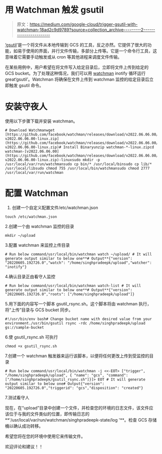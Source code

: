 # 用 Watchman 触发 gsutil

> 原文：<https://medium.com/google-cloud/trigger-gsutil-with-watchman-18ad2c9d9789?source=collection_archive---------2----------------------->

[‘gsutil](https://cloud.google.com/storage/docs/gsutil)’是一个将文件从本地传输到 GCS 的工具，反之亦然。它提供了很大的功能，如易于使用的界面，并行文件传输，多部分上传等。它是一个命令行工具，这意味着它需要手动触发或从 cron 等其他进程来调度文件传输。

在某些用例中，用户希望在将文件写入给定目录后，立即将文件上传到给定的 GCS bucket。为了处理这种情况，我们可以用 [watchman](https://github.com/facebook/watchman) inotify 循环运行 great‘gsutil’。Watchman 将确保在文件上传到 watchman 监控的给定目录后立即触发 gsutil 命令。

# **安装守夜人**

使用以下步骤下载并安装 watchman。

```
# Download Watchmanwget [https://github.com/facebook/watchman/releases/download/v2022.06.06.00/watchman-v2022.06.06.00-linux.zip](https://github.com/facebook/watchman/releases/download/v2022.06.06.00/watchman-v2022.06.06.00-linux.zip)# Install Binaryunzip watchman-*-linux.zipcd watchman-[v2022.06.06.00](https://github.com/facebook/watchman/releases/download/v2022.06.06.00/watchman-v2022.06.06.00-linux.zip)-linuxsudo mkdir -p /usr/local/var/run/watchmansudo cp bin/* /usr/local/binsudo cp lib/* /usr/local/libsudo chmod 755 /usr/local/bin/watchmansudo chmod 2777 /usr/local/var/run/watchman
```

# 配置 Watchman

1.  创建一个自定义配置文件/etc/watchman.json

```
touch /etc/watchman.json
```

2.创建一个由 watchman 监控的目录

```
mkdir ~/upload
```

3.配置 watchman 来监控上传目录

```
# Run below command/usr/local/bin/watchman watch ~/upload/ # It will generate output similar to below one**# Output**{"version": "20220605.192726.0","watch": "/home/singhpradeepk/upload","watcher": "inotify"}
```

4.确认目录正由看守人监控

```
# Run below command/usr/local/bin/watchman watch-list # It will generate output similar to below one**# Output**{"version": "20220605.192726.0","roots": ["/home/singhpradeepk/upload"]}
```

5.用下面的内容写一个脚本 gsutil_rsync.sh。这个脚本将由 watchman 执行，将“上传”目录与 GCS bucket 同步。

```
#!/usr/bin/env bash# Change bucket name with desired value from your environment./usr/bin/gsutil rsync -rdc /home/singhpradeepk/upload gs://sample-bucket
```

6.使 gsutil_rsync.sh 可执行

```
chmod +x gsutil_rsync.sh
```

7.创建一个 watchman 触发器来运行该脚本，以便将任何更改上传到受监控的目录

```
# Run below command/usr/local/bin/watchman -j <<-EOT> ["trigger", "/home/singhpradeepk/upload", { "name": "gcs", "command": ["/home/singhpradeepk/gsutil_rsync.sh"]}]> EOT # It will generate output similar to below one# Output{"version": "20220605.192726.0","triggerid": "gcs","disposition": "created"}
```

7.测试看守人

现在，在“upload”目录中创建一个文件，并检查您的环境的日志文件，该文件应该位于与我的文件类似的位置，即传输日志的**'/usr/local/var/run/watchman/singhpradeepk-state/log '**。检查 GCS 存储桶以确认成功转移。

希望您将在您的环境中使用它来传输文件。

欢迎评论和建议！！